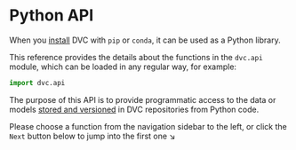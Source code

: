 # Python API

When you [install](/doc/install) DVC with `pip` or `conda`, it can be used as a
Python library.

This reference provides the details about the functions in the `dvc.api` module,
which can be loaded in any regular way, for example:

```py
import dvc.api
```

The purpose of this API is to provide programmatic access to the data or models
[stored and versioned](/doc/use-cases/versioning-data-and-model-files) in
<abbr>DVC repositories</abbr> from Python code.

Please choose a function from the navigation sidebar to the left, or click the
`Next` button below to jump into the first one ↘
